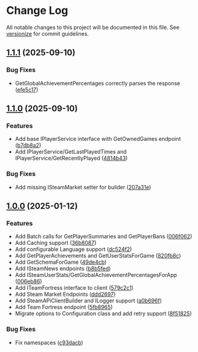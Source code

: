 # Change Log

All notable changes to this project will be documented in this file. See [versionize](https://github.com/versionize/versionize) for commit guidelines.

<a name="1.1.1"></a>
## [1.1.1](https://www.github.com/thiagomvas/SteamWebSharp/releases/tag/v1.1.1) (2025-09-10)

### Bug Fixes

* GetGlobalAchievementPercentages correctly parses the response ([efe5c17](https://www.github.com/thiagomvas/SteamWebSharp/commit/efe5c17126806424287b193765dc464c075f1a43))

<a name="1.1.0"></a>
## [1.1.0](https://www.github.com/thiagomvas/SteamWebSharp/releases/tag/v1.1.0) (2025-09-10)

### Features

* Add base IPlayerService interface with GetOwnedGames endpoint ([b7db8a2](https://www.github.com/thiagomvas/SteamWebSharp/commit/b7db8a207ccfa4eef5ce5c185125a9b52f16942e))
* Add IPlayerService/GetLastPlayedTimes and IPlayerService/GetRecentlyPlayed ([4814b43](https://www.github.com/thiagomvas/SteamWebSharp/commit/4814b432ac3cabca15b00ceaff1eca5168378bc8))

### Bug Fixes

* Add missing ISteamMarket setter for builder ([207a31e](https://www.github.com/thiagomvas/SteamWebSharp/commit/207a31ed21b7eae0605800f8971fdae7c4e5a2cd))

<a name="1.0.0"></a>
## [1.0.0](https://www.github.com/thiagomvas/SteamWebSharp/releases/tag/v1.0.0) (2025-01-12)

### Features

* Add Batch calls for GetPlayerSummaries and GetPlayerBans ([006f062](https://www.github.com/thiagomvas/SteamWebSharp/commit/006f0628b969e6a39fb1efc5c1a1bf51b0a0c0f4))
* Add Caching support ([36b8087](https://www.github.com/thiagomvas/SteamWebSharp/commit/36b8087f7e342730d95921d544c50149dc2f99f4))
* Add configurable Language support ([dc524f2](https://www.github.com/thiagomvas/SteamWebSharp/commit/dc524f29e66616b544c0d7c43074f47d074decce))
* Add GetPlayerAchievements and GetUserStatsForGame ([820fb8c](https://www.github.com/thiagomvas/SteamWebSharp/commit/820fb8c001486da2c0552f4968bb9d79be2f6f18))
* Add GetSchemaForGame ([49de4cb](https://www.github.com/thiagomvas/SteamWebSharp/commit/49de4cb3e3da24c1a6205ff388901fe8efa5f4eb))
* Add ISteamNews endpoints ([b8b5fed](https://www.github.com/thiagomvas/SteamWebSharp/commit/b8b5fed41bae0787ce1efc89da385ba774fb7f28))
* Add ISteamUserStats/GetGlobalAchievementPercentagesForApp ([006eb86](https://www.github.com/thiagomvas/SteamWebSharp/commit/006eb8695c99a541daa46c4ac2e7d40127d84ab6))
* Add ITeamFortress interface to client ([579c2c1](https://www.github.com/thiagomvas/SteamWebSharp/commit/579c2c12df7fb132c6021a16b6cce7740107e067))
* Add Steam Market Endpoints ([ddd2697](https://www.github.com/thiagomvas/SteamWebSharp/commit/ddd2697bfc26a9975124ebc9ffff560f810526a6))
* Add SteamAPiClientBuilder and ILogger support ([a0b696f](https://www.github.com/thiagomvas/SteamWebSharp/commit/a0b696fea5d7dd4e3cc2d6a44704018235256204))
* Add Team Fortress endpoint ([5fb8965](https://www.github.com/thiagomvas/SteamWebSharp/commit/5fb8965fe1934d1a02fb915d7a487f008ebfab3b))
* Migrate options to Configuration class and add retry support ([8f51825](https://www.github.com/thiagomvas/SteamWebSharp/commit/8f51825a79c56ca9e8df8c0b35ec9dadaaa2b572))

### Bug Fixes

* Fix namespaces ([c93dacb](https://www.github.com/thiagomvas/SteamWebSharp/commit/c93dacbb1aa59298185bcc14fa0c16631a63fd0b))


